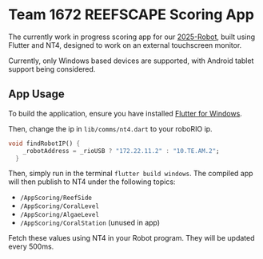 # Team 1672 REEFSCAPE Scoring App

The currently work in progress scoring app for our [2025-Robot](https://github.com/FRCTeam1672/Reefscape-Scoring-App), built using Flutter and NT4, designed to work on an external touchscreen monitor. 

Currently, only Windows based devices are supported, with Android tablet support being considered.
## App Usage

To build the application, ensure you have installed [Flutter for Windows](https://docs.flutter.dev/get-started/install/windows).

Then, change the ip in `lib/comms/nt4.dart` to your roboRIO ip.
```dart
void findRobotIP() {
    _robotAddress = _rioUSB ? "172.22.11.2" : "10.TE.AM.2";
  }
```

Then, simply run in the terminal `flutter build windows`. The compiled app will then publish to NT4 under the following topics:
* `/AppScoring/ReefSide`
* `/AppScoring/CoralLevel`
* `/AppScoring/AlgaeLevel`
* `/AppScoring/CoralStation` (unused in app)

Fetch these values using NT4 in your Robot program. They will be updated every 500ms.

